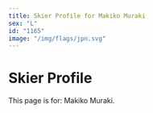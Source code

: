 ```yaml
---
title: Skier Profile for Makiko Muraki
sex: "L"
id: "1165"
image: "/img/flags/jpn.svg" 
---
```


# Skier Profile

This page is for: Makiko Muraki.
    